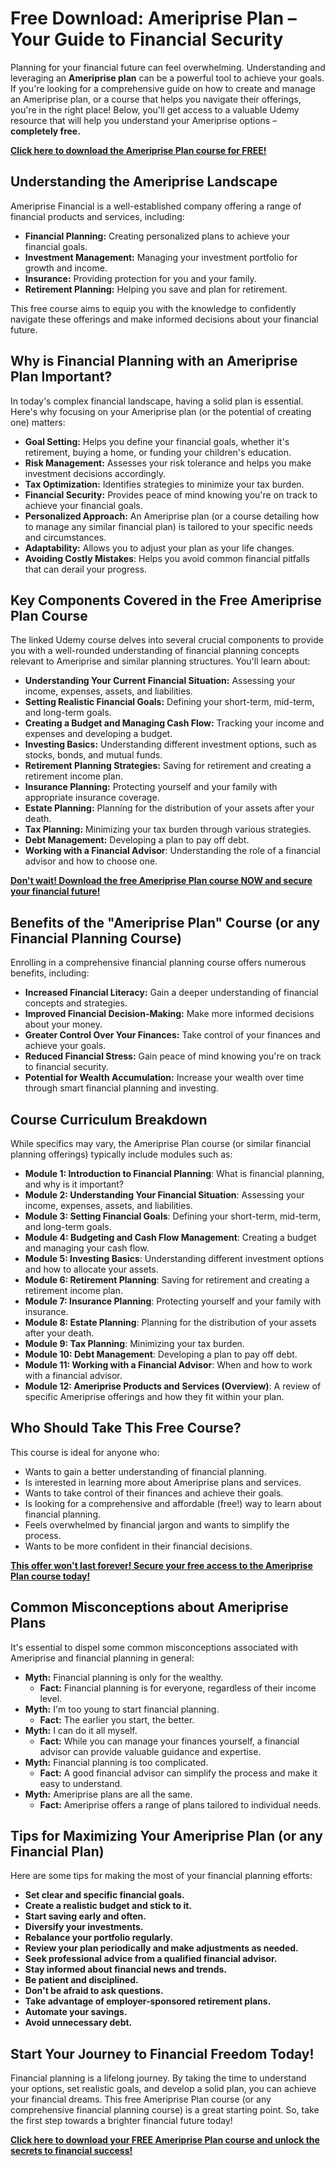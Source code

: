 # Free Download: Ameriprise Plan – Your Guide to Financial Security

Planning for your financial future can feel overwhelming. Understanding and leveraging an **Ameriprise plan** can be a powerful tool to achieve your goals. If you're looking for a comprehensive guide on how to create and manage an Ameriprise plan, or a course that helps you navigate their offerings, you're in the right place! Below, you'll get access to a valuable Udemy resource that will help you understand your Ameriprise options – **completely free.**

[**Click here to download the Ameriprise Plan course for FREE!**](https://udemywork.com/ameriprise-plan)

## Understanding the Ameriprise Landscape

Ameriprise Financial is a well-established company offering a range of financial products and services, including:

*   **Financial Planning:** Creating personalized plans to achieve your financial goals.
*   **Investment Management:** Managing your investment portfolio for growth and income.
*   **Insurance:** Providing protection for you and your family.
*   **Retirement Planning:** Helping you save and plan for retirement.

This free course aims to equip you with the knowledge to confidently navigate these offerings and make informed decisions about your financial future.

## Why is Financial Planning with an Ameriprise Plan Important?

In today's complex financial landscape, having a solid plan is essential. Here's why focusing on your Ameriprise plan (or the potential of creating one) matters:

*   **Goal Setting:** Helps you define your financial goals, whether it's retirement, buying a home, or funding your children's education.
*   **Risk Management:** Assesses your risk tolerance and helps you make investment decisions accordingly.
*   **Tax Optimization:** Identifies strategies to minimize your tax burden.
*   **Financial Security:** Provides peace of mind knowing you're on track to achieve your financial goals.
*   **Personalized Approach:** An Ameriprise plan (or a course detailing how to manage any similar financial plan) is tailored to your specific needs and circumstances.
*   **Adaptability:** Allows you to adjust your plan as your life changes.
*   **Avoiding Costly Mistakes**: Helps you avoid common financial pitfalls that can derail your progress.

## Key Components Covered in the Free Ameriprise Plan Course

The linked Udemy course delves into several crucial components to provide you with a well-rounded understanding of financial planning concepts relevant to Ameriprise and similar planning structures. You'll learn about:

*   **Understanding Your Current Financial Situation:** Assessing your income, expenses, assets, and liabilities.
*   **Setting Realistic Financial Goals:** Defining your short-term, mid-term, and long-term goals.
*   **Creating a Budget and Managing Cash Flow:** Tracking your income and expenses and developing a budget.
*   **Investing Basics:** Understanding different investment options, such as stocks, bonds, and mutual funds.
*   **Retirement Planning Strategies:** Saving for retirement and creating a retirement income plan.
*   **Insurance Planning:** Protecting yourself and your family with appropriate insurance coverage.
*   **Estate Planning:** Planning for the distribution of your assets after your death.
*   **Tax Planning:** Minimizing your tax burden through various strategies.
*   **Debt Management:** Developing a plan to pay off debt.
*   **Working with a Financial Advisor**: Understanding the role of a financial advisor and how to choose one.

[**Don't wait! Download the free Ameriprise Plan course NOW and secure your financial future!**](https://udemywork.com/ameriprise-plan)

## Benefits of the "Ameriprise Plan" Course (or any Financial Planning Course)

Enrolling in a comprehensive financial planning course offers numerous benefits, including:

*   **Increased Financial Literacy:** Gain a deeper understanding of financial concepts and strategies.
*   **Improved Financial Decision-Making:** Make more informed decisions about your money.
*   **Greater Control Over Your Finances:** Take control of your finances and achieve your goals.
*   **Reduced Financial Stress:** Gain peace of mind knowing you're on track to financial security.
*   **Potential for Wealth Accumulation:** Increase your wealth over time through smart financial planning and investing.

## Course Curriculum Breakdown

While specifics may vary, the Ameriprise Plan course (or similar financial planning offerings) typically include modules such as:

*   **Module 1: Introduction to Financial Planning**: What is financial planning, and why is it important?
*   **Module 2: Understanding Your Financial Situation**: Assessing your income, expenses, assets, and liabilities.
*   **Module 3: Setting Financial Goals**: Defining your short-term, mid-term, and long-term goals.
*   **Module 4: Budgeting and Cash Flow Management**: Creating a budget and managing your cash flow.
*   **Module 5: Investing Basics**: Understanding different investment options and how to allocate your assets.
*   **Module 6: Retirement Planning**: Saving for retirement and creating a retirement income plan.
*   **Module 7: Insurance Planning**: Protecting yourself and your family with insurance.
*   **Module 8: Estate Planning**: Planning for the distribution of your assets after your death.
*   **Module 9: Tax Planning**: Minimizing your tax burden.
*   **Module 10: Debt Management**: Developing a plan to pay off debt.
*   **Module 11: Working with a Financial Advisor**: When and how to work with a financial advisor.
*   **Module 12: Ameriprise Products and Services (Overview)**: A review of specific Ameriprise offerings and how they fit within your plan.

## Who Should Take This Free Course?

This course is ideal for anyone who:

*   Wants to gain a better understanding of financial planning.
*   Is interested in learning more about Ameriprise plans and services.
*   Wants to take control of their finances and achieve their goals.
*   Is looking for a comprehensive and affordable (free!) way to learn about financial planning.
*   Feels overwhelmed by financial jargon and wants to simplify the process.
*   Wants to be more confident in their financial decisions.

[**This offer won't last forever! Secure your free access to the Ameriprise Plan course today!**](https://udemywork.com/ameriprise-plan)

## Common Misconceptions about Ameriprise Plans

It's essential to dispel some common misconceptions associated with Ameriprise and financial planning in general:

*   **Myth:** Financial planning is only for the wealthy.
    *   **Fact:** Financial planning is for everyone, regardless of their income level.
*   **Myth:** I'm too young to start financial planning.
    *   **Fact:** The earlier you start, the better.
*   **Myth:** I can do it all myself.
    *   **Fact:** While you can manage your finances yourself, a financial advisor can provide valuable guidance and expertise.
*   **Myth:** Financial planning is too complicated.
    *   **Fact:** A good financial advisor can simplify the process and make it easy to understand.
*   **Myth:** Ameriprise plans are all the same.
    *   **Fact:** Ameriprise offers a range of plans tailored to individual needs.

## Tips for Maximizing Your Ameriprise Plan (or any Financial Plan)

Here are some tips for making the most of your financial planning efforts:

*   **Set clear and specific financial goals.**
*   **Create a realistic budget and stick to it.**
*   **Start saving early and often.**
*   **Diversify your investments.**
*   **Rebalance your portfolio regularly.**
*   **Review your plan periodically and make adjustments as needed.**
*   **Seek professional advice from a qualified financial advisor.**
*   **Stay informed about financial news and trends.**
*   **Be patient and disciplined.**
*   **Don't be afraid to ask questions.**
*   **Take advantage of employer-sponsored retirement plans.**
*   **Automate your savings.**
*   **Avoid unnecessary debt.**

## Start Your Journey to Financial Freedom Today!

Financial planning is a lifelong journey. By taking the time to understand your options, set realistic goals, and develop a solid plan, you can achieve your financial dreams. This free Ameriprise Plan course (or any comprehensive financial planning course) is a great starting point. So, take the first step towards a brighter financial future today!

[**Click here to download your FREE Ameriprise Plan course and unlock the secrets to financial success!**](https://udemywork.com/ameriprise-plan)
